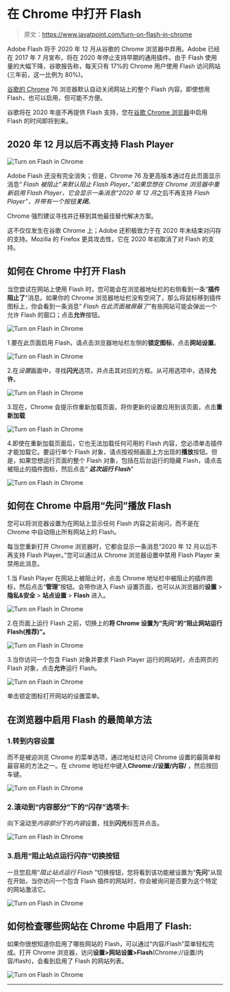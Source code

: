 # 在 Chrome 中打开 Flash

> 原文：<https://www.javatpoint.com/turn-on-flash-in-chrome>

Adobe Flash 将于 2020 年 12 月从谷歌的 Chrome 浏览器中弃用。Adobe 已经在 2017 年 7 月宣布，将在 2020 年停止支持早期的通用插件。由于 Flash 使用量的大幅下降，谷歌报告称，每天只有 17%的 Chrome 用户使用 Flash 访问网站(三年前，这一比例为 80%)。

[谷歌的 Chrome](https://www.javatpoint.com/what-is-google-chrome) 76 浏览器默认自动关闭网站上的整个 Flash 内容。即使想用 Flash，也可以启用，但可能不方便。

谷歌将在 2020 年底不再提供 Flash 支持，您在[谷歌 Chrome 浏览器](https://www.javatpoint.com/google-chrome)中启用 Flash 的时间即将到来。

## 2020 年 12 月以后不再支持 Flash Player

![Turn on Flash in Chrome](img/00db41d1dff666b4a4d56b778189fd35.png)

Adobe Flash 还没有完全消失；但是，Chrome 76 及更高版本通过在此页面显示消息“ *Flash 被阻止”来默认阻止 Flash Player。”如果您想在 Chrome 浏览器中重新启用 Flash Player，它会显示一条消息“2020 年 12 月*之后不再支持 *Flash Player”，并带有一个按钮**关闭**。*

Chrome 强烈建议寻找并迁移到其他最佳替代解决方案。

这不仅仅发生在谷歌 Chrome 上；Adobe 还积极致力于在 2020 年末结束对闪存的支持。Mozilla 的 Firefox 更具攻击性，它在 2020 年初取消了对 Flash 的支持。

## 如何在 Chrome 中打开 Flash

当您尝试在网站上使用 Flash 时，您可能会在浏览器地址栏的右侧看到一条“**插件阻止了**”消息。如果你的 Chrome 浏览器地址栏没有空间了，那么将鼠标移到插件图标上，你会看到一条消息“ *Flash 在此页面被屏蔽了*”有些网站可能会弹出一个允许 Flash 的窗口；点击**允许**按钮。

![Turn on Flash in Chrome](img/6a726fd552f1cf4a53de57ff34bb36f2.png)

1.要在此页面启用 Flash，请点击浏览器地址栏左侧的**锁定图标**，点击**网站设置**。

![Turn on Flash in Chrome](img/5a1798eedecd535627d35c53485273dd.png)

2.在*设置*画面中，寻找**闪光**选项，并点击其对应的方框。从可用选项中，选择**允许**。

![Turn on Flash in Chrome](img/c75f83ca280466826984933c6d0ca447.png)

3.现在，Chrome 会提示你重新加载页面，将你更新的设置应用到该页面，点击**重新加载**

![Turn on Flash in Chrome](img/ef00f6faf9808902bf01c1f839dd9477.png)

4.即使在重新加载页面后，它也无法加载任何可用的 Flash 内容，您必须单击插件才能加载它。要运行单个 Flash 对象，请点按视频画面上方出现的**播放**按钮。但是，如果您想运行页面的整个 Flash 对象，包括在后台运行的隐藏 Flash，请点击被阻止的插件图标，然后点击“ ***这次运行 Flash***”

![Turn on Flash in Chrome](img/f9e248412755e1c4f41518e8513a4093.png)

## 如何在 Chrome 中启用“先问”播放 Flash

您可以将浏览器设置为在网站上显示任何 Flash 内容之前询问，而不是在 Chrome 中自动阻止所有网站上的 Flash。

每当您重新打开 Chrome 浏览器时，它都会显示一条消息“2020 年 12 月以后不再支持 Flash Player。”您可以通过从 Chrome 浏览器设置中禁用 Flash Player 来禁用此消息。

1.当 Flash Player 在网站上被阻止时，点击 Chrome 地址栏中被阻止的插件图标，然后点击“**管理**”按钮。会带你进入 Flash 设置页面，也可以从浏览器的**设置** > **隐私&安全** > **站点设置** > **Flash** 进入。

![Turn on Flash in Chrome](img/ee784305280bf9f1cc6b72a46c0718d3.png)

2.在页面上运行 Flash 之前，切换上的**将 Chrome 设置为“**先问**”的“阻止网站运行 Flash(推荐)”。**

![Turn on Flash in Chrome](img/80478808d6399a02597bf4f1c0c74a89.png)

3.当你访问一个包含 Flash 对象并要求 Flash Player 运行的网站时，点击网页的 Flash 对象，点击**允许**运行 Flash。

![Turn on Flash in Chrome](img/7d5a5607e818f3a6de146ddbbbfb944c.png)

单击锁定图标打开网站的设置菜单。

## 在浏览器中启用 Flash 的最简单方法

### 1.转到内容设置

而不是被迫浏览 Chrome 的菜单选项，通过地址栏访问 Chrome 设置的最简单和最容易的方法之一。在 chrome 地址栏中键入**Chrome://设置/内容/** ，然后按回车键。

![Turn on Flash in Chrome](img/695a3695ba5ff8a2915c8a7e5fee3de2.png)

### 2.滚动到“内容部分”下的“闪存”选项卡:

向下滚动至*内容部分*下的*内容*设置，找到**闪光**标签并点击。

![Turn on Flash in Chrome](img/8c972b20f5c6b5e85ba471371615faae.png)

### 3.启用“阻止站点运行闪存”切换按钮

一旦您启用“*阻止站点运行 Flash* ”切换按钮，您将看到该功能被设置为“**先问**”从现在开始，当你访问一个包含 Flash 插件的网站时，你会被询问是否要为这个特定的网站激活它。

![Turn on Flash in Chrome](img/c1ce54b4afad12c173875c588631f601.png)

## 如何检查哪些网站在 Chrome 中启用了 Flash:

如果你很想知道你启用了哪些网站的 Flash，可以通过“内容/Flash”菜单轻松完成。打开 Chrome 浏览器，访问**设置>网站设置>Flash**(Chrome://设置/内容/flash)，会看到启用了 Flash 的网站列表。

![Turn on Flash in Chrome](img/994636deeef2afae29f5309288d36fbd.png)

* * *